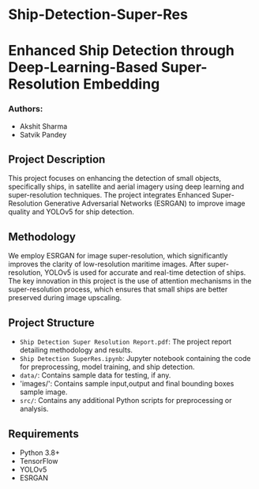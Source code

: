# Ship-Detection-Super-Res

# Enhanced Ship Detection through Deep-Learning-Based Super-Resolution Embedding

### Authors:
- Akshit Sharma
- Satvik Pandey

## Project Description
This project focuses on enhancing the detection of small objects, specifically ships, in satellite and aerial imagery using deep learning and super-resolution techniques. The project integrates Enhanced Super-Resolution Generative Adversarial Networks (ESRGAN) to improve image quality and YOLOv5 for ship detection.

## Methodology
We employ ESRGAN for image super-resolution, which significantly improves the clarity of low-resolution maritime images. After super-resolution, YOLOv5 is used for accurate and real-time detection of ships. The key innovation in this project is the use of attention mechanisms in the super-resolution process, which ensures that small ships are better preserved during image upscaling.

## Project Structure
- `Ship Detection Super Resolution Report.pdf`: The project report detailing methodology and results.
- `Ship Detection SuperRes.ipynb`: Jupyter notebook containing the code for preprocessing, model training, and ship detection.
- `data/`: Contains sample data for testing, if any.
- 'images/': Contains sample input,output and final bounding boxes sample image.
- `src/`: Contains any additional Python scripts for preprocessing or analysis.

## Requirements
- Python 3.8+
- TensorFlow 
- YOLOv5
- ESRGAN

